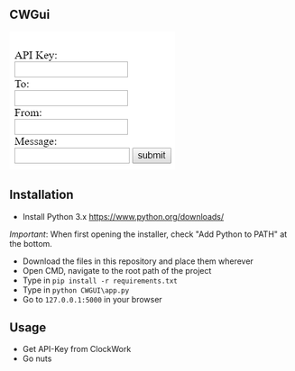 ## CWGui

![preview](https://raw.githubusercontent.com/PetterBomban/CWGUI/master/preview.png)

## Installation

- Install Python 3.x https://www.python.org/downloads/

*Important*: When first opening the installer, check "Add Python to PATH" at the bottom.

- Download the files in this repository and place them wherever
- Open CMD, navigate to the root path of the project
- Type in `pip install -r requirements.txt`
- Type in `python CWGUI\app.py`
- Go to `127.0.0.1:5000` in your browser

## Usage
- Get API-Key from ClockWork
- Go nuts
